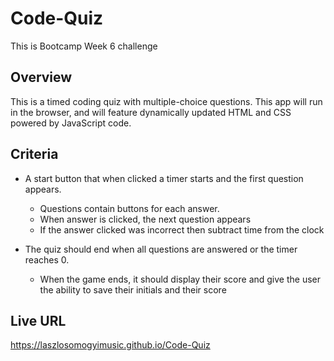 # Code-Quiz
This is Bootcamp Week 6 challenge

## Overview
This is a timed coding quiz with multiple-choice questions. This app will run in the browser, and will feature dynamically updated HTML and CSS powered by JavaScript code.

## Criteria

* A start button that when clicked a timer starts and the first question appears.
  * Questions contain buttons for each answer.
  * When answer is clicked, the next question appears
  * If the answer clicked was incorrect then subtract time from the clock

* The quiz should end when all questions are answered or the timer reaches 0.
  * When the game ends, it should display their score and give the user the ability to save their initials and their score

## Live URL
https://laszlosomogyimusic.github.io/Code-Quiz

